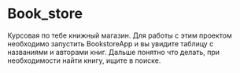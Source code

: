 # Book_store
Курсовая по тебе книжный магазин. Для работы с этим проектом необходимо запустить BookstoreApp и вы увидите таблицу с названиями и авторами книг. Дальше понятно что делать, при необходимости найти книгу, ищите в поиске.
